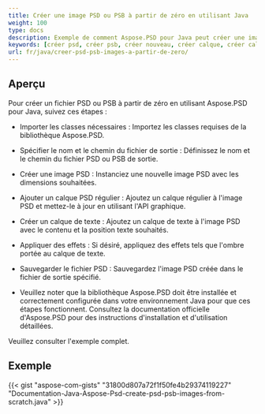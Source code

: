 ```yaml
---
title: Créer une image PSD ou PSB à partir de zéro en utilisant Java
weight: 100
type: docs
description: Exemple de comment Aspose.PSD pour Java peut créer une image Psd à partir de zéro
keywords: [créer psd, créer psb, créer nouveau, créer calque, créer calque de texte, api psd, java, exemple de code]
url: fr/java/creer-psd-psb-images-a-partir-de-zero/
---
```


## **Aperçu**
Pour créer un fichier PSD ou PSB à partir de zéro en utilisant Aspose.PSD pour Java, suivez ces étapes :

- Importer les classes nécessaires : Importez les classes requises de la bibliothèque Aspose.PSD.

- Spécifier le nom et le chemin du fichier de sortie : Définissez le nom et le chemin du fichier PSD ou PSB de sortie.

- Créer une image PSD : Instanciez une nouvelle image PSD avec les dimensions souhaitées.

- Ajouter un calque PSD régulier : Ajoutez un calque régulier à l'image PSD et mettez-le à jour en utilisant l'API graphique.

- Créer un calque de texte : Ajoutez un calque de texte à l'image PSD avec le contenu et la position texte souhaités.

- Appliquer des effets : Si désiré, appliquez des effets tels que l'ombre portée au calque de texte.

- Sauvegarder le fichier PSD : Sauvegardez l'image PSD créée dans le fichier de sortie spécifié.

- Veuillez noter que la bibliothèque Aspose.PSD doit être installée et correctement configurée dans votre environnement Java pour que ces étapes fonctionnent. Consultez la documentation officielle d'Aspose.PSD pour des instructions d'installation et d'utilisation détaillées.

Veuillez consulter l'exemple complet.

## **Exemple**
{{< gist "aspose-com-gists" "31800d807a72f1f50fe4b29374119227" "Documentation-Java-Aspose-Psd-create-psd-psb-images-from-scratch.java" >}}
